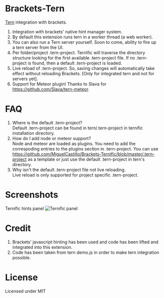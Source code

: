 Brackets-Tern
=============

[Tern](http://ternjs.net/) integration with brackets.<br>

1. Integration with brackets' native hint manager system.
2. By default this extension runs tern in a worker thread (a web worker).
3. You can also run a Tern server yourself. Soon to come, ability to fire up a tern server from the UI.
4. Per folder/project .tern-project.  Ternific will traverse the directory structure looking for the first available  .tern-project file. If no .tern-project is found, then a default .tern-project is loaded.
5. Live reload of .tern-project.  So, saving changes will automatically take effect without reloading Brackets. [Only for integrated tern and not for servers yet].
6. Support for Meteor plugin!  Thanks to Slava for https://github.com/Slava/tern-meteor.


FAQ
=============
1. Where is the default .tern-project?<br>
  Default .tern-project can be found in tern/.tern-project in ternific installation directory.
2. How do I add node or meteor support?<br>
  Node and meteor are loaded as plugins.  You need to add the correspoding entries to the plugins section in .tern-project.  You can use https://github.com/MiguelCastillo/Brackets-Ternific/blob/master/.tern-project as a template or just use the default .tern-project in tern's directory.
3. Why isn't the default .tern-project file not live reloading.<br>
  Live reload is only supported for project specific .tern-project.


Screenshots
=============

Ternific hints panel
![Ternific panel](https://raw.github.com/wiki/MiguelCastillo/Brackets-Ternific/images/ternific.gif)

Credit
=============

1. Brackets' javascript hinting has been used and code has been lifted and integrated into this extension.<br>
2. Code has been taken from tern demo.js in order to make tern integration possible.<br>


License
=============

Licensed under MIT
